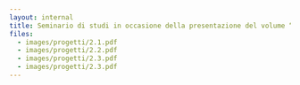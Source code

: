 ```yaml
---
layout: internal
title: Seminario di studi in occasione della presentazione del volume “Soggettività femminile in (un) movimento. Le donne dell'Udi, storie memorie sguardi”, Ferrara 9 novembre 2001
files:
  - images/progetti/2.1.pdf
  - images/progetti/2.2.pdf
  - images/progetti/2.3.pdf
  - images/progetti/2.3.pdf
---
```


